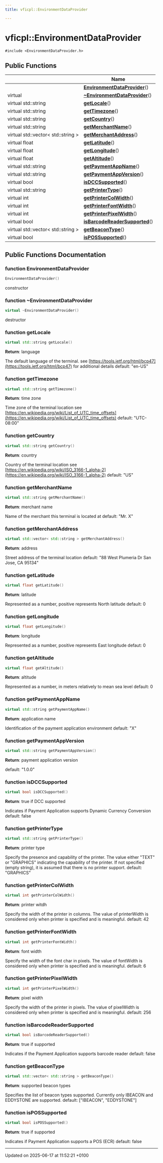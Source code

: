 ```yaml
---
title: vficpl::EnvironmentDataProvider

---
```


# vficpl::EnvironmentDataProvider






`#include <EnvironmentDataProvider.h>`

## Public Functions

|                | Name           |
| -------------- | -------------- |
| | **[EnvironmentDataProvider](classvficpl_1_1_environment_data_provider.md#function-environmentdataprovider)**() |
| virtual | **[~EnvironmentDataProvider](classvficpl_1_1_environment_data_provider.md#function-~environmentdataprovider)**() |
| virtual std::string | **[getLocale](classvficpl_1_1_environment_data_provider.md#function-getlocale)**() |
| virtual std::string | **[getTimezone](classvficpl_1_1_environment_data_provider.md#function-gettimezone)**() |
| virtual std::string | **[getCountry](classvficpl_1_1_environment_data_provider.md#function-getcountry)**() |
| virtual std::string | **[getMerchantName](classvficpl_1_1_environment_data_provider.md#function-getmerchantname)**() |
| virtual std::vector< std::string > | **[getMerchantAddress](classvficpl_1_1_environment_data_provider.md#function-getmerchantaddress)**() |
| virtual float | **[getLatitude](classvficpl_1_1_environment_data_provider.md#function-getlatitude)**() |
| virtual float | **[getLongitude](classvficpl_1_1_environment_data_provider.md#function-getlongitude)**() |
| virtual float | **[getAltitude](classvficpl_1_1_environment_data_provider.md#function-getaltitude)**() |
| virtual std::string | **[getPaymentAppName](classvficpl_1_1_environment_data_provider.md#function-getpaymentappname)**() |
| virtual std::string | **[getPaymentAppVersion](classvficpl_1_1_environment_data_provider.md#function-getpaymentappversion)**() |
| virtual bool | **[isDCCSupported](classvficpl_1_1_environment_data_provider.md#function-isdccsupported)**() |
| virtual std::string | **[getPrinterType](classvficpl_1_1_environment_data_provider.md#function-getprintertype)**() |
| virtual int | **[getPrinterColWidth](classvficpl_1_1_environment_data_provider.md#function-getprintercolwidth)**() |
| virtual int | **[getPrinterFontWidth](classvficpl_1_1_environment_data_provider.md#function-getprinterfontwidth)**() |
| virtual int | **[getPrinterPixelWidth](classvficpl_1_1_environment_data_provider.md#function-getprinterpixelwidth)**() |
| virtual bool | **[isBarcodeReaderSupported](classvficpl_1_1_environment_data_provider.md#function-isbarcodereadersupported)**() |
| virtual std::vector< std::string > | **[getBeaconType](classvficpl_1_1_environment_data_provider.md#function-getbeacontype)**() |
| virtual bool | **[isPOSSupported](classvficpl_1_1_environment_data_provider.md#function-ispossupported)**() |

## Public Functions Documentation

### function EnvironmentDataProvider

```cpp
EnvironmentDataProvider()
```


constructor 


### function ~EnvironmentDataProvider

```cpp
virtual ~EnvironmentDataProvider()
```


destructor 


### function getLocale

```cpp
virtual std::string getLocale()
```


**Return**: language 

The default language of the terminal. see [https://tools.ietf.org/html/bcp47](https://tools.ietf.org/html/bcp47) for additional details default: "en-US" 


### function getTimezone

```cpp
virtual std::string getTimezone()
```


**Return**: time zone 

Time zone of the terminal location see [https://en.wikipedia.org/wiki/List_of_UTC_time_offsets](https://en.wikipedia.org/wiki/List_of_UTC_time_offsets) default: "UTC-08:00" 


### function getCountry

```cpp
virtual std::string getCountry()
```


**Return**: country 

Country of the terminal location see [https://en.wikipedia.org/wiki/ISO_3166-1_alpha-2](https://en.wikipedia.org/wiki/ISO_3166-1_alpha-2) default: "US" 


### function getMerchantName

```cpp
virtual std::string getMerchantName()
```


**Return**: merchant name 

Name of the merchant this terminal is located at default: "Mr. X" 


### function getMerchantAddress

```cpp
virtual std::vector< std::string > getMerchantAddress()
```


**Return**: address 

Street address of the terminal location default: "88 West Plumeria Dr San Jose, CA 95134" 


### function getLatitude

```cpp
virtual float getLatitude()
```


**Return**: latitude 

Represented as a number, positive represents North latitude default: 0 


### function getLongitude

```cpp
virtual float getLongitude()
```


**Return**: longitude 

Represented as a number, positive represents East longitude defaut: 0 


### function getAltitude

```cpp
virtual float getAltitude()
```


**Return**: altitude 

Represented as a number, in meters relatively to mean sea level default: 0 


### function getPaymentAppName

```cpp
virtual std::string getPaymentAppName()
```


**Return**: application name 

Identification of the payment application environment default: "X" 


### function getPaymentAppVersion

```cpp
virtual std::string getPaymentAppVersion()
```


**Return**: payment application version 

default: "1.0.0" 


### function isDCCSupported

```cpp
virtual bool isDCCSupported()
```


**Return**: true if DCC supported 

Indicates if Payment Application supports Dynamic Currency Conversion default: false 


### function getPrinterType

```cpp
virtual std::string getPrinterType()
```


**Return**: printer type 

Specify the presence and capability of the printer. The value either "TEXT" or "GRAPHICS" indicating the capability of the printer. If not specified (empty string), it is assumed that there is no printer support. default: "GRAPHICS" 


### function getPrinterColWidth

```cpp
virtual int getPrinterColWidth()
```


**Return**: printer witdh 

Specify the width of the printer in columns. The value of printerWidth is considered only when printer is specified and is meaningful. default: 42 


### function getPrinterFontWidth

```cpp
virtual int getPrinterFontWidth()
```


**Return**: font width 

Specify the width of the font char in pixels. The value of fontWidth is considered only when printer is specified and is meaningful. default: 6 


### function getPrinterPixelWidth

```cpp
virtual int getPrinterPixelWidth()
```


**Return**: pixel width 

Specify the width of the printer in pixels. The value of pixelWidth is considered only when printer is specified and is meaningful. default: 256 


### function isBarcodeReaderSupported

```cpp
virtual bool isBarcodeReaderSupported()
```


**Return**: true if supported 

Indicates if the Payment Application supports barcode reader default: false 


### function getBeaconType

```cpp
virtual std::vector< std::string > getBeaconType()
```


**Return**: supported beacon types 

Specifies the list of beacon types supported. Currently only IBEACON and EDDYSTONE are supported. default: ["IBEACON", "EDDYSTONE"] 


### function isPOSSupported

```cpp
virtual bool isPOSSupported()
```


**Return**: true if supported 

Indicates if Payment Application supports a POS (ECR) default: false 


-------------------------------

Updated on 2025-06-17 at 11:52:21 +0100